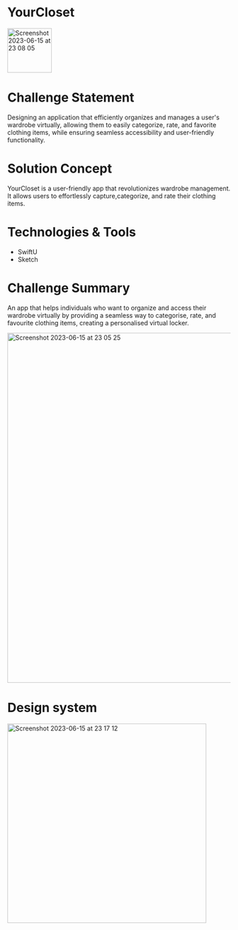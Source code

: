 # YourCloset
<img width="100" alt="Screenshot 2023-06-15 at 23 08 05" src="https://github.com/RubaMM/YourCloset/assets/106028380/37454d5a-9a56-41d2-a19c-d50618309117">


# Challenge Statement
Designing an application that efficiently organizes and manages a user's wardrobe virtually, allowing them to easily 
categorize, rate, and favorite clothing items, while ensuring seamless accessibility and user-friendly functionality.

# Solution Concept
YourCloset is a user-friendly app that revolutionizes wardrobe management. It allows users 
to effortlessly capture,categorize, and rate their clothing items.

# Technologies & Tools
- SwiftU
- Sketch


# Challenge Summary
An app that helps individuals who want to organize and access their wardrobe virtually by providing a seamless way
to categorise, rate, and favourite clothing items, creating a personalised virtual locker.

<img width="788" alt="Screenshot 2023-06-15 at 23 05 25" src="https://github.com/RubaMM/YourCloset/assets/106028380/a4a461a3-d7b8-4fd8-9509-71416d1a05ff">

# Design system
<img width="449" alt="Screenshot 2023-06-15 at 23 17 12" src="https://github.com/RubaMM/YourCloset/assets/106028380/1d7e28c6-c7c0-4fd2-b5b6-c9db0f00043a">
